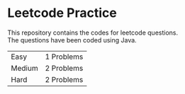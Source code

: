# Leetcode Practice
This repository contains the codes for leetcode questions. <br>
The questions have been coded using Java. <br>
<table><tr><td>Easy</td><td>1 Problems</td></tr><tr><td>Medium</td><td>2 Problems</td></tr><tr><td>Hard</td><td>2 Problems</td></tr></table>
